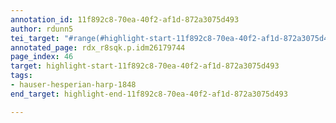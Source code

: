 ```yaml
---
annotation_id: 11f892c8-70ea-40f2-af1d-872a3075d493
author: rdunn5
tei_target: "#range(#highlight-start-11f892c8-70ea-40f2-af1d-872a3075d493, #highlight-end-11f892c8-70ea-40f2-af1d-872a3075d493)"
annotated_page: rdx_r8sqk.p.idm26179744
page_index: 46
target: highlight-start-11f892c8-70ea-40f2-af1d-872a3075d493
tags:
- hauser-hesperian-harp-1848
end_target: highlight-end-11f892c8-70ea-40f2-af1d-872a3075d493

---
```

